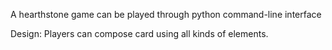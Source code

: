 A hearthstone game can be played through python command-line interface

Design:
Players can compose card using all kinds of elements.

